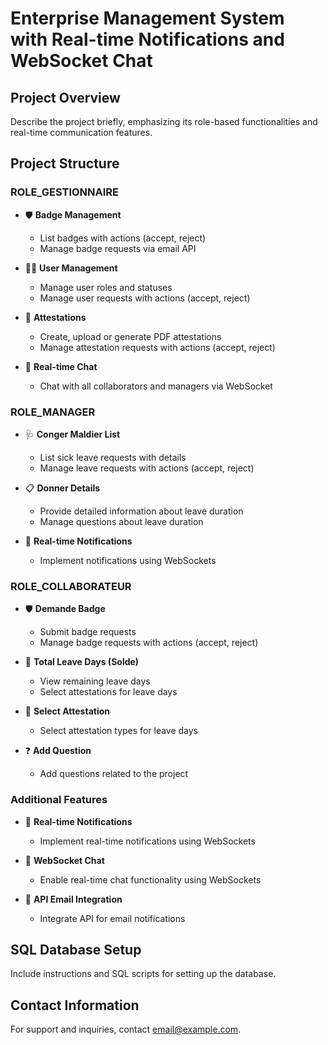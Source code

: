 # Enterprise Management System with Real-time Notifications and WebSocket Chat

## Project Overview
Describe the project briefly, emphasizing its role-based functionalities and real-time communication features.

## Project Structure

### ROLE_GESTIONNAIRE
- 🛡️ **Badge Management**
  - List badges with actions (accept, reject)
  - Manage badge requests via email API

- 🧑‍💼 **User Management**
  - Manage user roles and statuses
  - Manage user requests with actions (accept, reject)

- 📜 **Attestations**
  - Create, upload or generate PDF attestations
  - Manage attestation requests with actions (accept, reject)

- 💬 **Real-time Chat**
  - Chat with all collaborators and managers via WebSocket

### ROLE_MANAGER
- 🩺 **Conger Maldier List**
  - List sick leave requests with details
  - Manage leave requests with actions (accept, reject)

- 📋 **Donner Details**
  - Provide detailed information about leave duration
  - Manage questions about leave duration

- 📢 **Real-time Notifications**
  - Implement notifications using WebSockets

### ROLE_COLLABORATEUR
- 🛡️ **Demande Badge**
  - Submit badge requests
  - Manage badge requests with actions (accept, reject)

- 📅 **Total Leave Days (Solde)**
  - View remaining leave days
  - Select attestations for leave days

- 📄 **Select Attestation**
  - Select attestation types for leave days

- ❓ **Add Question**
  - Add questions related to the project

### Additional Features
- 📢 **Real-time Notifications**
  - Implement real-time notifications using WebSockets

- 💬 **WebSocket Chat**
  - Enable real-time chat functionality using WebSockets

- 📧 **API Email Integration**
  - Integrate API for email notifications

## SQL Database Setup
Include instructions and SQL scripts for setting up the database.

## Contact Information
For support and inquiries, contact [email@example.com](mailto:email@example.com).

